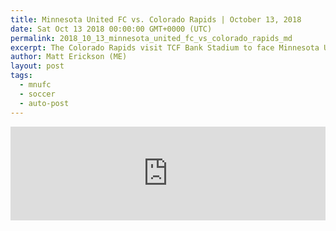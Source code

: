 ```yaml
---
title: Minnesota United FC vs. Colorado Rapids | October 13, 2018
date: Sat Oct 13 2018 00:00:00 GMT+0000 (UTC)
permalink: 2018_10_13_minnesota_united_fc_vs_colorado_rapids_md
excerpt: The Colorado Rapids visit TCF Bank Stadium to face Minnesota United FC.
author: Matt Erickson (ME)
layout: post
tags:
  - mnufc
  - soccer
  - auto-post
---
```

<div class='soccer-video-wrapper'>
    <iframe class='soccer-video' width='100%' height='auto' frameborder='0' allowfullscreen src="https://www.mnufc.com/iframe-video?brightcove_id=5848444572001&brightcove_player_id=default&brightcove_account_id=5534894110001"></iframe>
</div>
